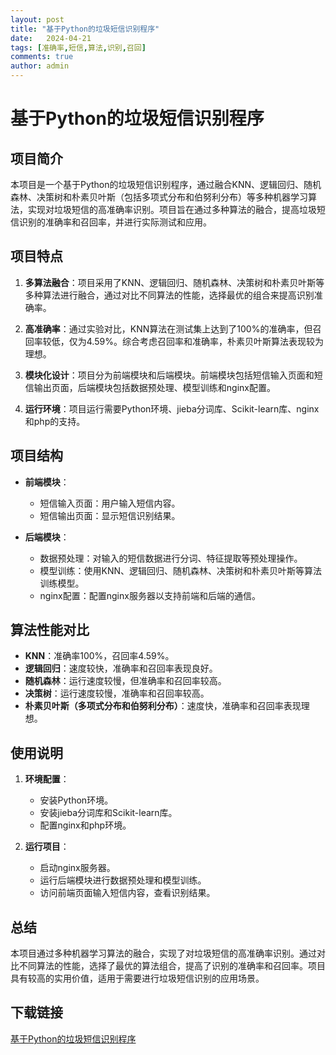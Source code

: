 ```yaml
---
layout: post
title: "基于Python的垃圾短信识别程序"
date:   2024-04-21
tags: [准确率,短信,算法,识别,召回]
comments: true
author: admin
---
```

# 基于Python的垃圾短信识别程序

## 项目简介

本项目是一个基于Python的垃圾短信识别程序，通过融合KNN、逻辑回归、随机森林、决策树和朴素贝叶斯（包括多项式分布和伯努利分布）等多种机器学习算法，实现对垃圾短信的高准确率识别。项目旨在通过多种算法的融合，提高垃圾短信识别的准确率和召回率，并进行实际测试和应用。

## 项目特点

1. **多算法融合**：项目采用了KNN、逻辑回归、随机森林、决策树和朴素贝叶斯等多种算法进行融合，通过对比不同算法的性能，选择最优的组合来提高识别准确率。

2. **高准确率**：通过实验对比，KNN算法在测试集上达到了100%的准确率，但召回率较低，仅为4.59%。综合考虑召回率和准确率，朴素贝叶斯算法表现较为理想。

3. **模块化设计**：项目分为前端模块和后端模块。前端模块包括短信输入页面和短信输出页面，后端模块包括数据预处理、模型训练和nginx配置。

4. **运行环境**：项目运行需要Python环境、jieba分词库、Scikit-learn库、nginx和php的支持。

## 项目结构

- **前端模块**：
  - 短信输入页面：用户输入短信内容。
  - 短信输出页面：显示短信识别结果。

- **后端模块**：
  - 数据预处理：对输入的短信数据进行分词、特征提取等预处理操作。
  - 模型训练：使用KNN、逻辑回归、随机森林、决策树和朴素贝叶斯等算法训练模型。
  - nginx配置：配置nginx服务器以支持前端和后端的通信。

## 算法性能对比

- **KNN**：准确率100%，召回率4.59%。
- **逻辑回归**：速度较快，准确率和召回率表现良好。
- **随机森林**：运行速度较慢，但准确率和召回率较高。
- **决策树**：运行速度较慢，准确率和召回率较高。
- **朴素贝叶斯（多项式分布和伯努利分布）**：速度快，准确率和召回率表现理想。

## 使用说明

1. **环境配置**：
   - 安装Python环境。
   - 安装jieba分词库和Scikit-learn库。
   - 配置nginx和php环境。

2. **运行项目**：
   - 启动nginx服务器。
   - 运行后端模块进行数据预处理和模型训练。
   - 访问前端页面输入短信内容，查看识别结果。

## 总结

本项目通过多种机器学习算法的融合，实现了对垃圾短信的高准确率识别。通过对比不同算法的性能，选择了最优的算法组合，提高了识别的准确率和召回率。项目具有较高的实用价值，适用于需要进行垃圾短信识别的应用场景。

## 下载链接

[基于Python的垃圾短信识别程序](https://pan.quark.cn/s/757ac99905cb)